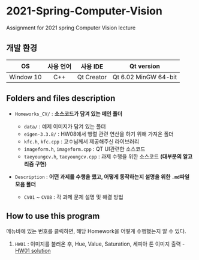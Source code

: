 # 2021-Spring-Computer-Vision

Assignment for 2021 spring Computer Vision lecture  

## 개발 환경  
|OS|사용 언어|사용 IDE|Qt version|
|:---:|:---:|:---:|:---:|
|Window 10|C++|Qt Creator|Qt 6.02 MinGW 64-bit|  

## Folders and files description  

- `Homeworks_CV/` : **소스코드가 담겨 있는 메인 폴더**  
  - `data/` : 예제 이미지가 담겨 있는 폴더  
  - `eigen-3.3.8/` : HW08에서 행렬 관련 연산을 하기 위해 가져온 폴더  
  - `kfc.h`, `kfc.cpp` : 교수님께서 제공해주신 라이브러리  
  - `imageform.h`, `imageform.cpp` : QT UI관련한 소스코드  
  - `taeyoungcv.h`, `taeyoungcv.cpp` : 과제 수행을 위한 소스코드 **(대부분의 알고리즘 구현)**  

- `Description` : **어떤 과제를 수행을 했고, 어떻게 동작하는지 설명을 위한 `.md`파일 모음 폴더**  
  - `CV01` ~ `CV08` : 각 과제 문제 설명 및 해결 방법  

## How to use this program 

메뉴바에 있는 번호를 클릭하면, 해당 Homework을 어떻게 수행했는지 알 수 있다.  
1. `HW01` : 이미지를 불러온 후, Hue, Value, Saturation, 세피아 톤 이미지 출력 - [HW01 solution](https://github.com/Taeyoung96/2021-Spring-Computer-Vision/blob/master/Description/cv01.md)  




